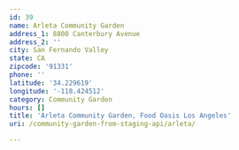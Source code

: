 ```yaml
---
id: 39
name: Arleta Community Garden
address_1: 8800 Canterbury Avenue
address_2: ''
city: San Fernando Valley
state: CA
zipcode: '91331'
phone: ''
latitude: '34.229619'
longitude: '-118.424512'
category: Community Garden
hours: []
title: 'Arleta Community Garden, Food Oasis Los Angeles'
uri: /community-garden-from-staging-api/arleta/

---
```

